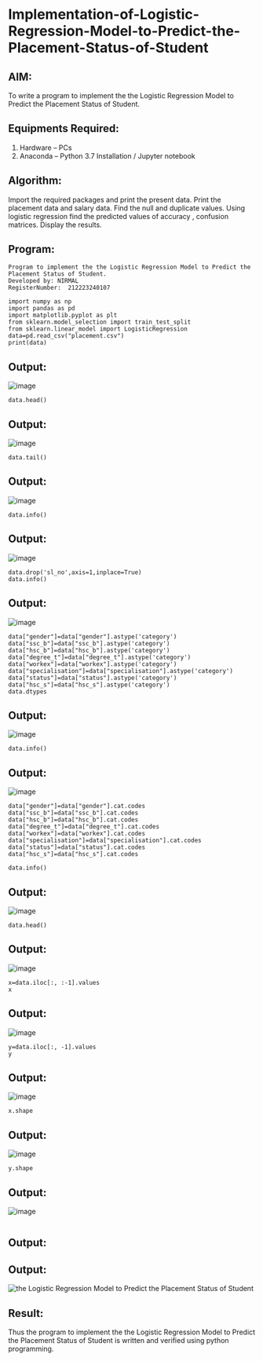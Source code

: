 # Implementation-of-Logistic-Regression-Model-to-Predict-the-Placement-Status-of-Student

## AIM:
To write a program to implement the the Logistic Regression Model to Predict the Placement Status of Student.

## Equipments Required:
1. Hardware – PCs
2. Anaconda – Python 3.7 Installation / Jupyter notebook

## Algorithm:
Import the required packages and print the present data.
Print the placement data and salary data.
Find the null and duplicate values.
Using logistic regression find the predicted values of accuracy , confusion matrices.
Display the results.

## Program:
```
Program to implement the the Logistic Regression Model to Predict the Placement Status of Student.
Developed by: NIRMAL
RegisterNumber:  212223240107

```
```
import numpy as np
import pandas as pd
import matplotlib.pyplot as plt
from sklearn.model_selection import train_test_split
from sklearn.linear_model import LogisticRegression
data=pd.read_csv("placement.csv")
print(data)
```
## Output:
![image](https://github.com/user-attachments/assets/e0911405-4bc4-4e07-9e48-dd82e2f60953)
```
data.head()
```
## Output:
![image](https://github.com/user-attachments/assets/88464ba2-173f-4d51-aba8-6fa53f10b53e)
```
data.tail()
```
## Output:
![image](https://github.com/user-attachments/assets/72178cc8-c1f5-41b8-9da8-f03521cd9d89)
```
data.info()
```
## Output:
![image](https://github.com/user-attachments/assets/d806a719-eb49-4841-b021-5d7fae573953)

```
data.drop('sl_no',axis=1,inplace=True)
data.info()
```
## Output:
![image](https://github.com/user-attachments/assets/008d1c8c-32c8-41b7-8740-9e104910acc6)
```
data["gender"]=data["gender"].astype('category')
data["ssc_b"]=data["ssc_b"].astype('category')
data["hsc_b"]=data["hsc_b"].astype('category')
data["degree_t"]=data["degree_t"].astype('category')
data["workex"]=data["workex"].astype('category')
data["specialisation"]=data["specialisation"].astype('category')
data["status"]=data["status"].astype('category')
data["hsc_s"]=data["hsc_s"].astype('category')
data.dtypes
```
## Output:
![image](https://github.com/user-attachments/assets/e490619c-be2e-497a-a44a-50c98f887ce5)
```
data.info()
```
## Output:
![image](https://github.com/user-attachments/assets/6fc5d3fd-e342-44fd-8e0c-62eeaa48ac8a)
```
data["gender"]=data["gender"].cat.codes
data["ssc_b"]=data["ssc_b"].cat.codes
data["hsc_b"]=data["hsc_b"].cat.codes
data["degree_t"]=data["degree_t"].cat.codes
data["workex"]=data["workex"].cat.codes
data["specialisation"]=data["specialisation"].cat.codes
data["status"]=data["status"].cat.codes
data["hsc_s"]=data["hsc_s"].cat.codes
```
```
data.info()
```
## Output:

![image](https://github.com/user-attachments/assets/10d0df7a-1fd9-4e68-bd7c-f2782f2e8c74)
```
data.head()
```
## Output:

![image](https://github.com/user-attachments/assets/57244eee-3ef0-4d9d-829b-16f180e649e1)
```
x=data.iloc[:, :-1].values
x
```
## Output:

![image](https://github.com/user-attachments/assets/28e97a1a-7129-4df4-b750-e31613086495)
```
y=data.iloc[:, -1].values
y
```
## Output:

![image](https://github.com/user-attachments/assets/a0872cc7-de78-435c-9367-7667dbdaf3ae)
```
x.shape
```
## Output:

![image](https://github.com/user-attachments/assets/a14360ab-d403-47de-9152-e4ac4439e723)
```
y.shape
```
## Output:

![image](https://github.com/user-attachments/assets/cb1c631c-0f5e-4f2f-8c05-f9453efb4bdf)
```

```
## Output:

## Output:
![the Logistic Regression Model to Predict the Placement Status of Student](sam.png)


## Result:
Thus the program to implement the the Logistic Regression Model to Predict the Placement Status of Student is written and verified using python programming.
